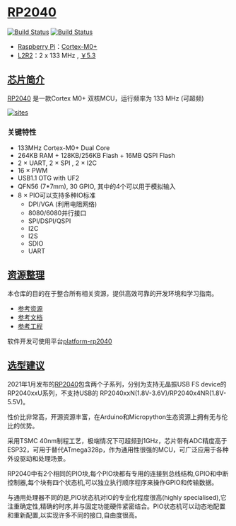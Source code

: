 ﻿# [RP2040](https://www.soc.xin/RP2040)

[![Build Status](https://github.com/SoCXin/RP2040/workflows/src/badge.svg)](https://github.com/SoCXin/RP2040/actions/workflows/src.yml)
[![Build Status](https://github.com/SoCXin/RP2040/workflows/docs/badge.svg)](https://github.com/SoCXin/docs/tree/RP2040)

* [Raspberry Pi](https://www.raspberrypi.com/)：[Cortex-M0+](https://github.com/SoCXin/Cortex)
* [L2R2](https://github.com/SoCXin/Level)：2 x 133 MHz , [￥5.3](https://item.szlcsc.com/2392.html)

## [芯片简介](https://github.com/SoCXin/RP2040/wiki)

[RP2040](https://www.raspberrypi.com/products/raspberry-pi-pico/) 是一款Cortex M0+ 双核MCU，运行频率为 133 MHz (可超频)

[![sites](docs/RP2040.png)](https://www.raspberrypi.com/documentation/microcontrollers/rp2040.html)

### 关键特性

* 133MHz Cortex-M0+ Dual Core
* 264KB RAM + 128KB/256KB Flash + 16MB QSPI Flash
* 2 × UART, 2 × SPI , 2 × I2C
* 16 × PWM
* USB1.1 OTG with UF2
* QFN56 (7*7mm), 30 GPIO, 其中的4个可以用于模拟输入
* 8 × PIO可以支持多种IO标准
    * DPI/VGA (利用电阻网络)
    * 8080/6080并行接口
    * SPI/DSPI/QSPI
    * I2C
    * I2S
    * SDIO
    * UART

## [资源整理](https://github.com/SoCXin)

本仓库的目的在于整合所有相关资源，提供高效可靠的开发环境和学习指南。

* [参考资源](src/)
* [参考文档](docs/)
* [参考工程](project/)

软件开发可使用平台[platform-rp2040](https://github.com/OS-Q/platform-rp2040)

## [选型建议](https://github.com/SoCXin)

2021年1月发布的[RP2040](https://item.szlcsc.com/2392.html)包含两个子系列，分别为支持无晶振USB FS device的RP2040xxU系列，不支持USB的 RP2040xxN(1.8V-3.6V)/RP2040x4NR(1.8V-5.5V)。

性价比非常高，开源资源丰富，在Arduino和Micropython生态资源上拥有无与伦比的优势。

采用TSMC 40nm制程工艺，极端情况下可超频到1GHz，芯片带有ADC精度高于ESP32，可用于替代ATmega328p，作为通用性很强的MCU，可广泛应用于各种外设驱动和处理场景。

RP2040中有2个相同的PIO块,每个PIO块都有专用的连接到总线结构,GPIO和中断控制器,每个块有四个状态机,可以独立执行顺序程序来操作GPIO和传输数据。

与通用处理器不同的是,PIO状态机对IO的专业化程度很高(highly specialised),它注重确定性,精确的时序,并与固定功能硬件紧密结合。PIO状态机可以动态地配置和重新配置,以实现许多不同的接口,自由度很高。

